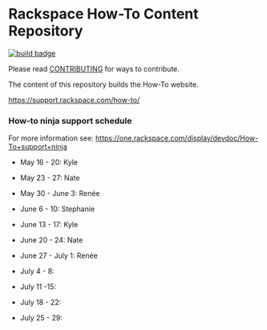 # Rackspace How-To Content Repository

[![build badge](https://build.developer.rackspace.com/rackerlabs/rackspace-how-to/badge?branch=master)](https://build.developer.rackspace.com/rackerlabs/rackspace-how-to)

Please read [CONTRIBUTING](CONTRIBUTING.md) for ways to contribute.

The content of this repository builds the How-To website.

https://support.rackspace.com/how-to/

### How-to ninja support schedule 

For more information see: https://one.rackspace.com/display/devdoc/How-To+support+ninja

- May 16 - 20: Kyle
- May 23 - 27: Nate
- May 30 - June 3: Renée

- June 6 - 10: Stephanie
- June 13 - 17: Kyle
- June 20 - 24: Nate
- June 27 - July 1: Renée

- July 4 - 8:
- July 11 -15:
- July 18 - 22:
- July 25 - 29:

